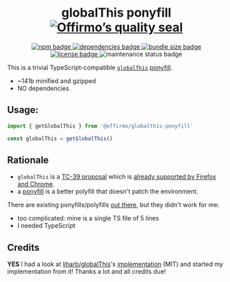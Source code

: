 
<h1 align="center">
	globalThis ponyfill<br>
	<a href="https://www.offirmo.net/offirmo-monorepo/doc/modules-directory/index.html">
		<img src="https://www.offirmo.net/offirmo-monorepo/doc/quality-seal/offirmos_quality_seal.svg" alt="Offirmo’s quality seal">
	</a>
</h1>

<p align="center">
	<a alt="npm package page"
	  href="https://www.npmjs.com/package/@offirmo/globalthis-ponyfill">
		<img alt="npm badge"
		  src="https://img.shields.io/npm/v/@offirmo/globalthis-ponyfill.svg">
	</a>
	<a alt="dependencies analysis"
	  href="https://david-dm.org/offirmo/offirmo-monorepo?path=1-foundation%2Fglobalthis-ponyfill">
		<img alt="dependencies badge"
		  src="https://img.shields.io/david/offirmo/offirmo-monorepo.svg?path=1-foundation%2Fglobalthis-ponyfill">
	</a>
	<a alt="bundle size evaluation"
	  href="https://bundlephobia.com/result?p=@offirmo/globalthis-ponyfill">
		<img alt="bundle size badge"
		  src="https://img.shields.io/bundlephobia/minzip/@offirmo/globalthis-ponyfill.svg">
	</a>
	<a alt="license"
	  href="https://unlicense.org/">
		<img alt="license badge"
		  src="https://img.shields.io/badge/license-public_domain-brightgreen.svg">
	</a>
	<img alt="maintenance status badge"
	  src="https://img.shields.io/maintenance/yes/2019.svg">
</p>


This is a trivial TypeScript-compatible [`globalThis`](https://developer.mozilla.org/en-US/docs/Web/JavaScript/Reference/Global_Objects/globalThis) [ponyfill](https://ponyfill.com/).
* ~141b minified and gzipped
* NO dependencies


## Usage:
```js
import { getGlobalThis } from '@offirmo/globalthis-ponyfill'

const globalThis = getGlobalThis()
```


## Rationale

* `globalThis` is a [TC-39 proposal](https://github.com/tc39/proposal-global)
 which is [already supported by Firefox and Chrome](https://developer.mozilla.org/en-US/docs/Web/JavaScript/Reference/Global_Objects/globalThis).
* a [ponyfill](https://ponyfill.com/) is a better polyfill that doesn't patch the environment.

There are existing ponyfills/polyfills [out there](https://github.com/ljharb/globalThis), but they didn't work for me:
* too complicated: mine is a single TS file of 5 lines
* I needed TypeScript


## Credits

**YES** I had a look at [ljharb/globalThis](https://github.com/ljharb/globalThis)'s [implementation](https://github.com/ljharb/globalThis/blob/master/implementation.js) (MIT)
and started my implementation from it! Thanks a lot and all credits due!
